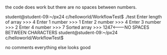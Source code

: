 the code does work but there are no spaces between numbers.

student@student-09:~/px24 c/helloworld/WorkflowTest$ ./test
Enter length of array >>> 4
Enter 1 number >>> 1
Enter 2 number >>> 4
Enter 3 number >>> 2
Enter 4 number >>> 7
Sorted array >>> 1247<---NO SPACES BETWEEN CHARACTERS
student@student-09:~/px24 c/helloworld/WorkflowTest$ 

no comments 
everything else looks good